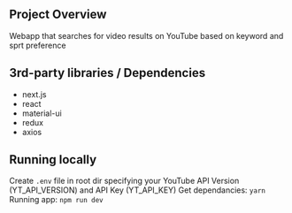 ## Project Overview
Webapp that searches for video results on YouTube based on keyword and sprt preference

## 3rd-party libraries / Dependencies
* next.js
* react
* material-ui
* redux
* axios

## Running locally
Create `.env` file in root dir specifying your YouTube API Version (YT_API_VERSION) and API Key (YT_API_KEY)
Get dependancies: `yarn`
Running app: `npm run dev`
